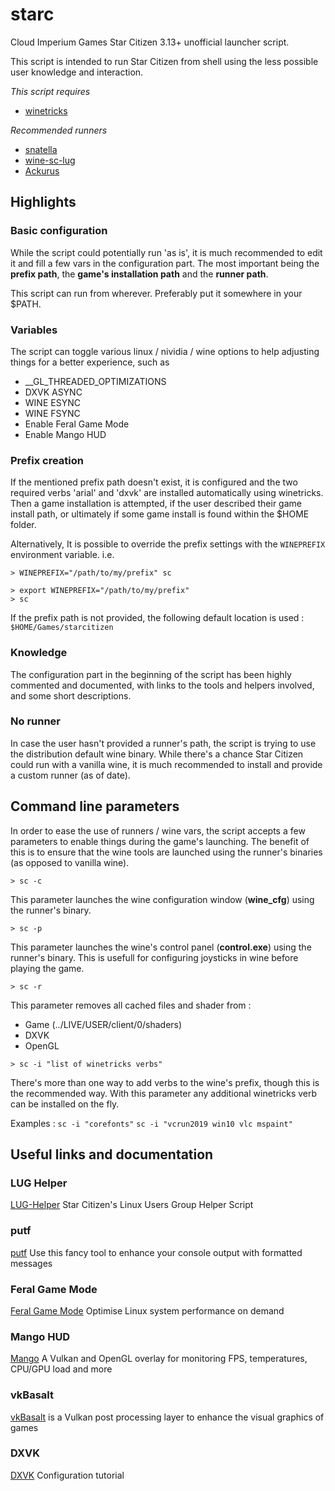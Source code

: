 # starc
Cloud Imperium Games Star Citizen 3.13+ unofficial launcher script.

This script is intended to run Star Citizen from shell using the less possible user knowledge and interaction.

_This script requires_
- [winetricks](https://github.com/Winetricks/winetricks)

_Recommended runners_
- [snatella](https://github.com/snatella/wine-runner-sc/releases/tag/wine-v6.6)
- [wine-sc-lug](https://github.com/gort818/wine-sc-lug/releases/tag/6.11)
- [Ackurus](https://github.com/Ackurus/wine/releases/tag/lutris-6.4-sc)

## Highlights

### Basic configuration
While the script could potentially run 'as is', it is much recommended to edit it and fill a few vars in the configuration part. The most important being the **prefix path**, the **game's installation path** and the **runner path**.

This script can run from wherever. Preferably put it somewhere in your $PATH.

### Variables
The script can toggle various linux / nividia / wine options to help adjusting things for a better experience, such as
- __GL_THREADED_OPTIMIZATIONS
- DXVK ASYNC
- WINE ESYNC
- WINE FSYNC
- Enable Feral Game Mode
- Enable Mango HUD

### Prefix creation
If the mentioned prefix path doesn't exist, it is configured and the two required verbs 'arial' and 'dxvk' are installed automatically using winetricks. Then a game installation is attempted, if the user described their game install path, or ultimately if some game install is found within the $HOME folder.

Alternatively, It is possible to override the prefix settings with the `WINEPREFIX` environment variable. i.e.
```
> WINEPREFIX="/path/to/my/prefix" sc
```
```
> export WINEPREFIX="/path/to/my/prefix"
> sc
```

If the prefix path is not provided, the following default location is used : `$HOME/Games/starcitizen`

### Knowledge
The configuration part in the beginning of the script has been highly commented and documented, with links to the tools and helpers involved, and some short descriptions.

### No runner
In case the user hasn't provided a runner's path, the script is trying to use the distribution default wine binary. While there's a chance Star Citizen could run with a vanilla wine, it is much recommended to install and provide a custom runner (as of date).


## Command line parameters
In order to ease the use of runners / wine vars, the script accepts a few parameters to enable things during the game's launching. The benefit of this is to ensure that the wine tools are launched using the runner's binaries (as opposed to vanilla wine).

```
> sc -c
```
This parameter launches the wine configuration window (**wine_cfg**) using the runner's binary.

```
> sc -p
```
This parameter launches the wine's control panel (**control.exe**) using the runner's binary.
This is usefull for configuring joysticks in wine before playing the game.

```
> sc -r
```
This parameter removes all cached files and shader from :
- Game (../LIVE/USER/client/0/shaders)
- DXVK
- OpenGL

```
> sc -i "list of winetricks verbs"
```
There's more than one way to add verbs to the wine's prefix, though this is the recommended way. With this parameter any additional winetricks verb can be installed on the fly.

Examples : `sc -i "corefonts"`
           `sc -i "vcrun2019 win10 vlc mspaint"`

## Useful links and documentation

### LUG Helper
[LUG-Helper](https://github.com/the-sane/lug-helper) Star Citizen's Linux Users Group Helper Script 
### putf
[putf](https://github.com/FRUiT-git/putf) Use this fancy tool to enhance your console output with formatted messages
### Feral Game Mode
[Feral Game Mode](https://github.com/FeralInteractive/gamemode) Optimise Linux system performance on demand
### Mango HUD
[Mango](https://github.com/flightlessmango/MangoHud) A Vulkan and OpenGL overlay for monitoring FPS, temperatures, CPU/GPU load and more
### vkBasalt
[vkBasalt](https://github.com/DadSchoorse/vkBasalt) is a Vulkan post processing layer to enhance the visual graphics of games
### DXVK
[DXVK](https://github.com/doitsujin/dxvk/wiki/Configuration) Configuration tutorial

